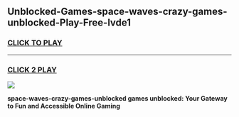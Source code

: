 
## Unblocked-Games-space-waves-crazy-games-unblocked-Play-Free-lvde1
<h3>
<a href="https://premium76.site?title=space-waves-crazy-games-unblocked&ref=10A">CLICK TO PLAY</a></h3>
<hr>

<h3>
<a href="https://premium76.site?title=space-waves-crazy-games-unblocked&ref=10A">CLICK 2 PLAY</a>
  
</h3>

<a href="https://premium76.site?title=space-waves-crazy-games-unblocked&ref=10A"><img src="https://clearcache.store/games.png"></a>


**space-waves-crazy-games-unblocked games unblocked: Your Gateway to Fun and Accessible Online Gaming**
